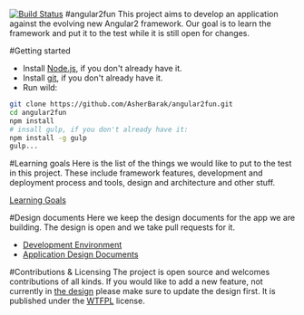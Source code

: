 [![Build Status](https://travis-ci.org/AsherBarak/angular2fun.svg?branch=master)](https://travis-ci.org/AsherBarak/angular2fun)
#angular2fun 
This project aims to develop an application against the evolving new Angular2 framework.  Our goal is to learn the framework and put it to the test while it is still open for changes.

#Getting started
* Install [Node.js](https://nodejs.org/), if you don't already have it.
* Install [git](https://git-scm.com/book/en/v2/Getting-Started-Installing-Git), if you don't already have it.
* Run wild:
```bash
git clone https://github.com/AsherBarak/angular2fun.git
cd angular2fun
npm install
# insall gulp, if you don't already have it:
npm install -g gulp
gulp...
```

#Learning goals
Here is the list of the things we would like to put to the test in this project. These include framework features, development and deployment process and tools, design and architecture and other stuff.

[Learning Goals]

#Design documents
Here we keep the design documents for the app we are building. The design is open and we take pull requests for it.

* [Development Environment]
* [Application Design Documents]

#Contributions & Licensing
The project is open source and welcomes contributions of all kinds. If you would like to add a new feature, not currently in [the design](./docs/app_design/) please make sure to update the design first. 
It is published under the [WTFPL](http://www.wtfpl.net/) license.


[Learning Goals]:./docs/LEARNING_GOALS.md
[Application Design Documents]:./docs/app_design/
[Development Environment]:./docs/DEV_ENVIRONMENT_OVERVIEW.md
